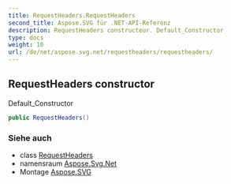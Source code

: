 ```yaml
---
title: RequestHeaders.RequestHeaders
second_title: Aspose.SVG für .NET-API-Referenz
description: RequestHeaders constructeur. Default_Constructor
type: docs
weight: 10
url: /de/net/aspose.svg.net/requestheaders/requestheaders/
---
```

## RequestHeaders constructor

Default_Constructor

```csharp
public RequestHeaders()
```

### Siehe auch

* class [RequestHeaders](../)
* namensraum [Aspose.Svg.Net](../../requestheaders/)
* Montage [Aspose.SVG](../../../)


